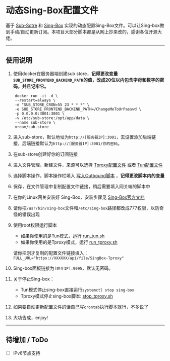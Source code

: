 # 动态Sing-Box配置文件

基于 [Sub-Sotre](https://github.com/sub-store-org/Sub-Store) 和 [Sing-Box](https://github.com/SagerNet/sing-box) 实现的动态配置Sing-Box文件。可以让Sing-box做到手动/自动更新订阅。本项目大部分脚本都是从网上抄来改的，感谢各位开源大佬。

---

## 使用说明

1. 使用docker在服务器端创建sub store，**记得更改变量`SUB_STORE_FRONTEND_BACKEND_PATH`的值，改成20位以内包含字母和数字的密码，并且记牢它。**

```
	docker run -it -d \
	--restart=always \
	-e "SUB_STORE_CRON=55 23 * * *" \
	-e SUB_STORE_FRONTEND_BACKEND_PATH=/ChangeMeToUrPasswd \
	-p 0.0.0.0:3001:3001 \
	-v /etc/sub-store:/opt/app/data \
	--name sub-store \
	xream/sub-store
```

2. 进入sub-store，默认地址为`http://[服务器IP]:3001`，去设置添加后端链接，后端链接默认为`http://[服务器IP]:3001/你的密码`。

3. 在sub-store创建好你的订阅链接

4. 进入文件管理，新建文件，来源可以选择 [Tproxy配置文件](https://raw.githubusercontent.com/TooonyChen/Sing-Box-Dynamic-Config/refs/heads/main/SingBoxConfig_TProxy_DevVersion) 或者 [Tun配置文件](https://raw.githubusercontent.com/TooonyChen/Sing-Box-Dynamic-Config/refs/heads/main/SingBoxConfig_Tun_DevVersion)

5. 选择脚本操作，脚本操作栏填入 [写入Outbound脚本](https://raw.githubusercontent.com/TooonyChen/Sing-Box-Dynamic-Config/refs/heads/main/scriptForAddingOutbound.js) ，**记得更改脚本内的变量**

6. 保存，在文件管理中复制配置文件链接，稍后需要填入网关端的脚本中

7. 在你的Linux网关安装好 Sing-Box，安装步骤见 [Sing-Box官方文档](https://sing-box.sagernet.org/installation/package-manager/)

8. 请你把`/usr/bin/sing-box`文件和`/etc/sing-box`路径都改成777权限，以防奇怪的错误出现

9. 使用root权限运行脚本
   - 如果你使用的是Tun模式，运行 [run_tun.sh](https://github.com/TooonyChen/Sing-Box-Dynamic-Config/blob/main/run_tun.sh)
   - 如果你使用的是Tproxy模式，运行 [run_tproxy.sh](https://github.com/TooonyChen/Sing-Box-Dynamic-Config/blob/main/run_tproxy.sh)
   
   请你把刚才复制的配置文件链接填入：`FULL_URL="https://XXXXXX/api/file/SingBox-Tproxy"`

10. Sing-box面板链接为`[网关IP]:9095`，默认无密码。

11. 关于停止Sing-box：
    - Tun模式停止sing-box直接运行`systemctl stop sing-box`
    - Tproxy模式停止sing-box脚本: [stop_tproxy.sh](https://github.com/TooonyChen/Sing-Box-Config/blob/main/stop_tproxy.sh)

12. 如果要自动更新配置文件的话自己写`crontab`执行脚本就行，不多说了

13. 大功告成，enjoy!

---

## 待增加 / ToDo

- [ ] IPv6节点支持

